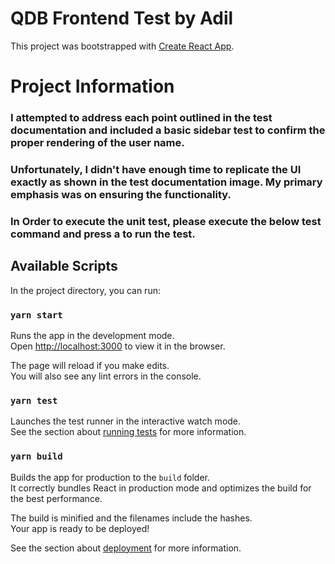 # QDB Frontend Test by Adil

This project was bootstrapped with [Create React App](https://github.com/facebook/create-react-app).

# Project Information

### I attempted to address each point outlined in the test documentation and included a basic sidebar test to confirm the proper rendering of the user name. 

### Unfortunately, I didn't have enough time to replicate the UI exactly as shown in the test documentation image. My primary emphasis was on ensuring the functionality.

### In Order to execute the unit test, please execute the below test command and press a to run the test.

## Available Scripts

In the project directory, you can run:

### `yarn start`

Runs the app in the development mode.\
Open [http://localhost:3000](http://localhost:3000) to view it in the browser.

The page will reload if you make edits.\
You will also see any lint errors in the console.

### `yarn test`

Launches the test runner in the interactive watch mode.\
See the section about [running tests](https://facebook.github.io/create-react-app/docs/running-tests) for more information.

### `yarn build`

Builds the app for production to the `build` folder.\
It correctly bundles React in production mode and optimizes the build for the best performance.

The build is minified and the filenames include the hashes.\
Your app is ready to be deployed!

See the section about [deployment](https://facebook.github.io/create-react-app/docs/deployment) for more information.
 
